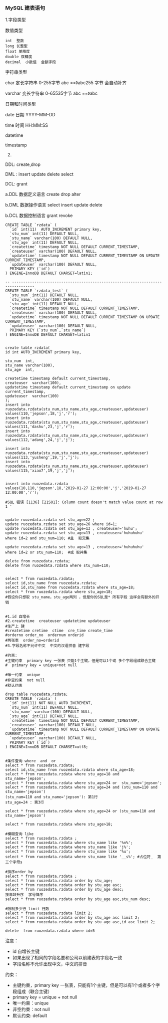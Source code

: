 ### MySQL 建表语句
1.字段类型

数值类型

    int  整数
    long 长整型 
    float 单精度
    double 双精度
    decimal  小数值  金额字段

字符串类型

char    定长字符串 0-255字节    abc    ==》abc255 字节 会自动补齐   

varchar 变长字符串 0-65535字节  abc    ==》abc

日期和时间类型

date 日期 YYYY-MM-DD

time 时间 HH:MM:SS

datetime 

timestamp    



2.
DDL: create,drop

DML : insert update delete select

DCL: grant

a.DDL 数据定义语言  create  drop  alter

b.DML 数据操作语言  select  insert   update  delete

b.DCL 数据控制语言  grant   revoke



    CREATE TABLE `rzdata` (
      `id` int(11)  AUTO_INCREMENT primary key,
      `stu_num` int(11) DEFAULT NULL,
      `stu_name` varchar(100) DEFAULT NULL,
      `stu_age` int(11) DEFAULT NULL,
      `createtime` timestamp NOT NULL DEFAULT CURRENT_TIMESTAMP,
      `createuser` varchar(100) DEFAULT NULL,
      `updatetime` timestamp NOT NULL DEFAULT CURRENT_TIMESTAMP ON UPDATE CURRENT_TIMESTAMP,
      `updateuser` varchar(100) DEFAULT NULL,
      PRIMARY KEY (`id`)
    ) ENGINE=InnoDB DEFAULT CHARSET=latin1;
    
    -- --------------------------------------------------------------------------------
    CREATE TABLE `rzdata_test` (
      `stu_num` int(11) DEFAULT NULL,
      `stu_name` varchar(100) DEFAULT NULL,
      `stu_age` int(11) DEFAULT NULL,
      `createtime` timestamp NOT NULL DEFAULT CURRENT_TIMESTAMP,
      `createuser` varchar(100) DEFAULT NULL,
      `updatetime` timestamp NOT NULL DEFAULT CURRENT_TIMESTAMP ON UPDATE CURRENT_TIMESTAMP,
      `updateuser` varchar(100) DEFAULT NULL,
      PRIMARY KEY (`stu_num`,`stu_name`)
    ) ENGINE=InnoDB DEFAULT CHARSET=latin1
    
    
    create table rzdata(
    id int AUTO_INCREMENT primary key,
    
    stu_num  int,
    stu_name varchar(100),
    stu_age  int,
    
    createtime timestamp default current_timestamp,
    createuser  varchar(100),
    updatetime timestamp default current_timestamp on update current_timestamp,
    updateuser  varchar(100)
    );
    insert into ruozedata.rzdata(stu_num,stu_name,stu_age,createuser,updateuser) 
    values(110,'jepson',18,'j','r');
    insert into ruozedata.rzdata(stu_num,stu_name,stu_age,createuser,updateuser) 
    values(111,'dashu',23,'j','r');
    insert into ruozedata.rzdata(stu_num,stu_name,stu_age,createuser,updateuser) 
    values(112,'adang',24,'j','j');
    
    insert into ruozedata.rzdata(stu_num,stu_name,stu_age,createuser,updateuser) 
    values(113,'yusheng',19,'j','j');
    insert into ruozedata.rzdata(stu_num,stu_name,stu_age,createuser,updateuser) 
    values(115,'xiao7',19,'j','j');
    
    
    insert into ruozedata.rzdata
    values(10,110,'jepson',18,'2019-01-27 12:00:00','j','2019-01-27 12:00:00','r');
    
    #SQL 错误 [1136] [21S01]: Column count doesn't match value count at row 1 '
    
    
    update ruozedata.rzdata set stu_age=22 ;
    update ruozedata.rzdata set stu_age=26 where id=1;
    update ruozedata.rzdata set stu_age=13 , createuser='huhu'; 
    update ruozedata.rzdata set stu_age=13 , createuser='huhuhuhu' 
    where id=2 and stu_num=110; #且  取交集
    
    update ruozedata.rzdata set stu_age=13 , createuser='huhuhuhu' 
    where id=2 or stu_num=110;  #或 取并集
    
    delete from ruozedata.rzdata; 
    delete from ruozedata.rzdata where stu_num=110;
    
    
    select * from ruozedata.rzdata;
    select id,stu_name from ruozedata.rzdata;
    select id,stu_name from ruozedata.rzdata where stu_age=18;
    select * from ruozedata.rzdata where stu_age=18;
    #假设你只想取 stu_name，stu_age两列 ，但是你的SQL是* 所有字段 这样会有额外的开销
    
    
    #1.id 自增长 
    #2.createtime  createuser updatetime updateuser
    #生产上 建
    #createtime cretime  ctime  cre_time create_time
    #orderno order_no  ordernum orderid
    #两张表  order_no=orderid
    #3.字段名称不允许中文  中文的汉语拼音 建字段
    
    #约束: 
    #主键约束  primary key 一张表 只能1个主键，但是可以1个或 多个字段组成联合主键
    #  primary key = unique+not null
    
    #唯一约束  unique
    #非空约束  not null
    #默认约束  
    
    drop table ruozedata.rzdata;
    CREATE TABLE `rzdata` (
      `id` int(11) NOT NULL AUTO_INCREMENT,
      `stu_num` int(11) DEFAULT NULL,
      `stu_name` varchar(100) DEFAULT NULL,
      `stu_age` int(11) DEFAULT NULL,
      `createtime` timestamp NOT NULL DEFAULT CURRENT_TIMESTAMP,
      `createuser` varchar(100) DEFAULT NULL,
      `updatetime` timestamp NOT NULL DEFAULT CURRENT_TIMESTAMP ON UPDATE CURRENT_TIMESTAMP,
      `updateuser` varchar(100) DEFAULT NULL,
      PRIMARY KEY (`id`)
    ) ENGINE=InnoDB DEFAULT CHARSET=utf8;
    
    
    #条件查询 where  and  or
    select * from ruozedata.rzdata;
    select id,stu_name from ruozedata.rzdata where stu_age=18;
    select * from ruozedata.rzdata where stu_age=18 and  stu_name='jepson';
    select * from ruozedata.rzdata where stu_age=24 or  stu_name='jepson';
    select * from ruozedata.rzdata where stu_age=24 and (stu_num=110 and stu_name='jepson')
    (stu_num=110 and stu_name='jepson'): 第1行
    stu_age=24 : 第3行
    
    select * from ruozedata.rzdata where stu_age=24 or (stu_num=110 and stu_name='jepson')
    
    select * from ruozedata.rzdata where stu_age>18;
    
    #模糊查询 like 
    select * from ruozedata.rzdata ;
    select * from ruozedata.rzdata where stu_name like '%n%';
    select * from ruozedata.rzdata where stu_name like 'j%';
    select * from ruozedata.rzdata where stu_name like '%u';
    select * from ruozedata.rzdata where stu_name like '__s%'; #占位符_  第三个字母s
    
    #排序order by 
    select * from ruozedata.rzdata ;
    select * from ruozedata.rzdata order by stu_age;
    select * from ruozedata.rzdata order by stu_age asc;
    select * from ruozedata.rzdata order by stu_age desc;
    按年龄升序  学号降序
    select * from ruozedata.rzdata order by stu_age asc,stu_num desc;
    
    #限制多少行 limit 行数
    select * from ruozedata.rzdata limit 2;
    select * from ruozedata.rzdata order by stu_age asc limit 2;
    select * from ruozedata.rzdata order by stu_age asc,id asc limit 2;
    
    delete  from ruozedata.rzdata where id=5
    
    



注意：

- id 自增长主键
- 如果出现了相同的字段名要和公司以前建表的字段名一致
- 字段名称不允许出现中文，中文的拼音

约束：

- 主键约束，primary key 一张表，只能有1个主键，但是可以有1个或者多个字段组成（联合主键）
- primary key = unique + not null
- 唯一约束：unique
- 非空约束：not null 
- 默认约束: default
















